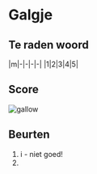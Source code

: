 # Galgje

## Te raden woord

|m|-|-|-|-|
|1|2|3|4|5|

## Score
![gallow](./images/1.png)

## Beurten
1. i - niet goed!
2. 
